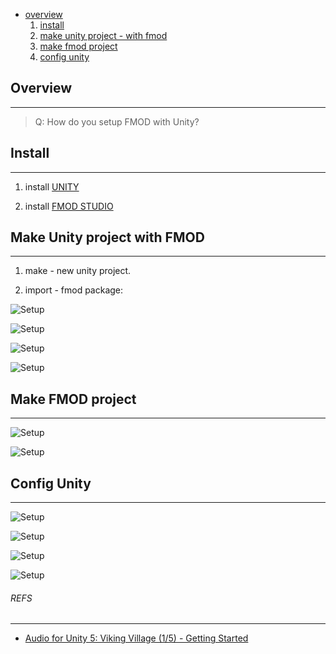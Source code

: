 * [overview](#overview)
	1. [install](#install)
	2. [make unity project - with fmod](#make-unity-project)
	3. [make fmod project](#make-fmod-project)
	4. [config unity](#config-unity)

## Overview <a name="overview"></a>

---

> Q: How do you setup FMOD with Unity?

## Install <a name="install"></a>

---

1. install [UNITY](https://unity3d.com/)

2. install [FMOD STUDIO](https://www.fmod.com/download)

## Make Unity project with FMOD <a name="make-unity-project"></a>

---

1. make - new unity project.

2. import - fmod package:

![Setup](_asset/img/4.png)

![Setup](_asset/img/5.png)

![Setup](_asset/img/6.png)

![Setup](_asset/img/7.png)

## Make FMOD project <a name="make-fmod-project"></a>

---

![Setup](_asset/img/9.png)

![Setup](_asset/img/8.png)

## Config Unity <a name="config-unity"></a>

---

![Setup](_asset/img/10.png)

![Setup](_asset/img/11.png)

![Setup](_asset/img/12.png)

![Setup](_asset/img/13.png)

###### REFS

---

* [Audio for Unity 5: Viking Village (1/5) - Getting Started](https://www.youtube.com/watch?v=KkQ89ZXv5sQ)